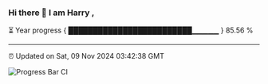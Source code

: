 ### Hi there 👋 I am Harry , 

⏳ Year progress { █████████████████████████▁▁▁▁▁ } 85.56 %

---

⏰ Updated on Sat, 09 Nov 2024 03:42:38 GMT

![Progress Bar CI](https://github.com/duykhang68/duykhang68/workflows/Progress%20Bar%20CI/badge.svg)

